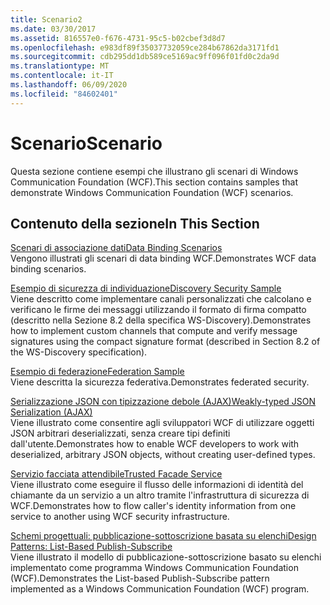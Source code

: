 ```yaml
---
title: Scenario2
ms.date: 03/30/2017
ms.assetid: 816557e0-f676-4731-95c5-b02cbef3d8d7
ms.openlocfilehash: e983df89f35037732059ce284b67862da3171fd1
ms.sourcegitcommit: cdb295dd1db589ce5169ac9ff096f01fd0c2da9d
ms.translationtype: MT
ms.contentlocale: it-IT
ms.lasthandoff: 06/09/2020
ms.locfileid: "84602401"
---
```

# <a name="scenario"></a><span data-ttu-id="4cb0e-102">Scenario</span><span class="sxs-lookup"><span data-stu-id="4cb0e-102">Scenario</span></span>
<span data-ttu-id="4cb0e-103">Questa sezione contiene esempi che illustrano gli scenari di Windows Communication Foundation (WCF).</span><span class="sxs-lookup"><span data-stu-id="4cb0e-103">This section contains samples that demonstrate Windows Communication Foundation (WCF) scenarios.</span></span>  
  
## <a name="in-this-section"></a><span data-ttu-id="4cb0e-104">Contenuto della sezione</span><span class="sxs-lookup"><span data-stu-id="4cb0e-104">In This Section</span></span>  
 [<span data-ttu-id="4cb0e-105">Scenari di associazione dati</span><span class="sxs-lookup"><span data-stu-id="4cb0e-105">Data Binding Scenarios</span></span>](data-binding-scenarios.md)  
 <span data-ttu-id="4cb0e-106">Vengono illustrati gli scenari di data binding WCF.</span><span class="sxs-lookup"><span data-stu-id="4cb0e-106">Demonstrates WCF data binding scenarios.</span></span>  
  
 [<span data-ttu-id="4cb0e-107">Esempio di sicurezza di individuazione</span><span class="sxs-lookup"><span data-stu-id="4cb0e-107">Discovery Security Sample</span></span>](discovery-security-sample.md)  
 <span data-ttu-id="4cb0e-108">Viene descritto come implementare canali personalizzati che calcolano e verificano le firme dei messaggi utilizzando il formato di firma compatto (descritto nella Sezione 8.2 della specifica WS-Discovery).</span><span class="sxs-lookup"><span data-stu-id="4cb0e-108">Demonstrates how to implement custom channels that compute and verify message signatures using the compact signature format (described in Section 8.2 of the WS-Discovery specification).</span></span>  
  
 [<span data-ttu-id="4cb0e-109">Esempio di federazione</span><span class="sxs-lookup"><span data-stu-id="4cb0e-109">Federation Sample</span></span>](federation-sample.md)  
 <span data-ttu-id="4cb0e-110">Viene descritta la sicurezza federativa.</span><span class="sxs-lookup"><span data-stu-id="4cb0e-110">Demonstrates federated security.</span></span>  
  
 [<span data-ttu-id="4cb0e-111">Serializzazione JSON con tipizzazione debole (AJAX)</span><span class="sxs-lookup"><span data-stu-id="4cb0e-111">Weakly-typed JSON Serialization (AJAX)</span></span>](weakly-typed-json-serialization-sample.md)  
 <span data-ttu-id="4cb0e-112">Viene illustrato come consentire agli sviluppatori WCF di utilizzare oggetti JSON arbitrari deserializzati, senza creare tipi definiti dall'utente.</span><span class="sxs-lookup"><span data-stu-id="4cb0e-112">Demonstrates how to enable WCF developers to work with deserialized, arbitrary JSON objects, without creating user-defined types.</span></span>  
  
 [<span data-ttu-id="4cb0e-113">Servizio facciata attendibile</span><span class="sxs-lookup"><span data-stu-id="4cb0e-113">Trusted Facade Service</span></span>](trusted-facade-service.md)  
 <span data-ttu-id="4cb0e-114">Viene illustrato come eseguire il flusso delle informazioni di identità del chiamante da un servizio a un altro tramite l'infrastruttura di sicurezza di WCF.</span><span class="sxs-lookup"><span data-stu-id="4cb0e-114">Demonstrates how to flow caller's identity information from one service to another using WCF security infrastructure.</span></span>  
  
 [<span data-ttu-id="4cb0e-115">Schemi progettuali: pubblicazione-sottoscrizione basata su elenchi</span><span class="sxs-lookup"><span data-stu-id="4cb0e-115">Design Patterns: List-Based Publish-Subscribe</span></span>](design-patterns-list-based-publish-subscribe.md)  
 <span data-ttu-id="4cb0e-116">Viene illustrato il modello di pubblicazione-sottoscrizione basato su elenchi implementato come programma Windows Communication Foundation (WCF).</span><span class="sxs-lookup"><span data-stu-id="4cb0e-116">Demonstrates the List-based Publish-Subscribe pattern implemented as a Windows Communication Foundation (WCF) program.</span></span>
